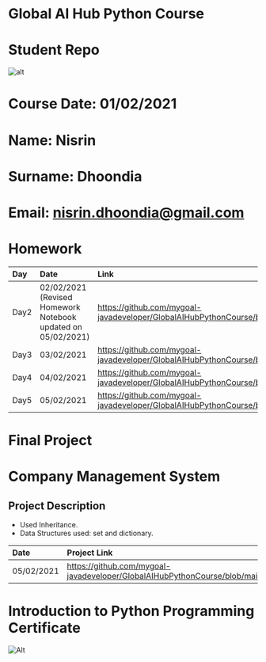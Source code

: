 # Global AI Hub Python Course  
# Student Repo  
![alt](<https://github.com/globalaihub/gaih-students-repo-example/blob/main/img/logo.png>)  
# Course Date: 01/02/2021  
# Name: Nisrin  
# Surname: Dhoondia  
# Email: nisrin.dhoondia@gmail.com  

# Homework  
|Day|Date|Link|
|:----|:----|:----|
|Day2|02/02/2021 (Revised Homework Notebook updated on 05/02/2021)|https://github.com/mygoal-javadeveloper/GlobalAIHubPythonCourse/blob/main/Homeworks/Day2/Day2.ipynb|  
|Day3|03/02/2021|https://github.com/mygoal-javadeveloper/GlobalAIHubPythonCourse/blob/main/Homeworks/Day3/Day3.ipynb|  
|Day4|04/02/2021|https://github.com/mygoal-javadeveloper/GlobalAIHubPythonCourse/blob/main/Homeworks/Day4/Day4.ipynb|  
|Day5|05/02/2021|https://github.com/mygoal-javadeveloper/GlobalAIHubPythonCourse/blob/main/Homeworks/Day5/Day5.ipynb|  

# Final Project  
# Company Management System

## Project Description  
  * Used Inheritance.  
  * Data Structures used: set and dictionary.  

|Date|Project Link|  
|:----|:----| 
|05/02/2021|https://github.com/mygoal-javadeveloper/GlobalAIHubPythonCourse/blob/main/Final%20Project/Final_Project.ipynb|  

# Introduction to Python Programming Certificate  

![Alt](<>)
